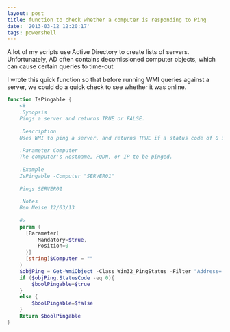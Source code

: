 ```yaml
---
layout: post
title: function to check whether a computer is responding to Ping
date: '2013-03-12 12:20:17'
tags: powershell
---
```



A lot of my scripts use Active Directory to create lists of servers. Unfortunately, AD often contains decomissioned computer objects, which can cause certain queries to time-out

I wrote this quick function so that before running WMI queries against a server, we could do a quick check to see whether it was online.

```powershell
function IsPingable {
    <#
    .Synopsis
    Pings a server and returns TRUE or FALSE.
     
    .Description
    Uses WMI to ping a server, and returns TRUE if a status code of 0 is returned, otherwise returns FALSE. Useful for quick checks to see if a server exists and is online.
     
    .Parameter Computer
    The computer's Hostname, FQDN, or IP to be pinged.
 
    .Example
    IsPingable -Computer "SERVER01"
 
    Pings SERVER01
     
    .Notes
    Ben Neise 12/03/13
     
    #>
    param (
      [Parameter(
          Mandatory=$true,
          Position=0
      )]
      [string]$Computer = ""
    )
    $objPing = Get-WmiObject -Class Win32_PingStatus -Filter "Address='$Computer'"
    if ($objPing.StatusCode -eq 0){
        $boolPingable=$true
    }
    else {
        $boolPingable=$false
    }
    Return $boolPingable
}
```